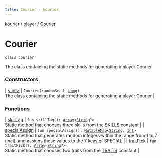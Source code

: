 ```yaml
---
title: Courier - kourier
---
```


[kourier](../../index.html) / [player](../index.html) / [Courier](.)

# Courier

`class Courier`

The class containing the static methods for generating a player Courier

### Constructors

| [&lt;init&gt;](-init-.html) | `Courier(randomSeed: `[`Long`](https://kotlinlang.org/api/latest/jvm/stdlib/kotlin/-long/index.html)`)`<br>The class containing the static methods for generating a player Courier |

### Functions

| [skillTag](skill-tag.html) | `fun skillTag(): `[`Array`](https://kotlinlang.org/api/latest/jvm/stdlib/kotlin/-array/index.html)`<`[`String`](https://kotlinlang.org/api/latest/jvm/stdlib/kotlin/-string/index.html)`?>`<br>Static method that chooses three skills from the [SKILLS](#) constant |
| [specialAssign](special-assign.html) | `fun specialAssign(): `[`MutableMap`](https://kotlinlang.org/api/latest/jvm/stdlib/kotlin.collections/-mutable-map/index.html)`<`[`String`](https://kotlinlang.org/api/latest/jvm/stdlib/kotlin/-string/index.html)`, `[`Int`](https://kotlinlang.org/api/latest/jvm/stdlib/kotlin/-int/index.html)`>`<br>Static method that generates random integers within the range from 1 to 7 (incl), and assigns those values to the 7 keys of SPECIAL |
| [traitPick](trait-pick.html) | `fun traitPick(): `[`Array`](https://kotlinlang.org/api/latest/jvm/stdlib/kotlin/-array/index.html)`<`[`String`](https://kotlinlang.org/api/latest/jvm/stdlib/kotlin/-string/index.html)`?>`<br>Static method that chooses two traits from the [TRAITS](#) constant |

